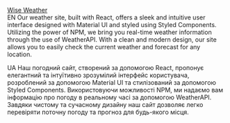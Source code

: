 <a href='https://dimahavr.github.io/wise-weather/'>Wise Weather</a>
</br>
EN
Our weather site, built with React, offers a sleek and intuitive user interface designed with Material UI and styled using Styled Components. Utilizing the power of NPM, we bring you real-time weather information through the use of WeatherAPI. With a clean and modern design, our site allows you to easily check the current weather and forecast for any location.

UA
Наш погодний сайт, створений за допомогою React, пропонує елегантний та інтуїтивно зрозумілий інтерфейс користувача, розроблений за допомогою Material UI та стилізований за допомогою Styled Components. Використовуючи можливості NPM, ми надаємо вам інформацію про погоду в реальному часі за допомогою WeatherAPI. Завдяки чистому та сучасному дизайну наш сайт дозволяє легко перевіряти поточну погоду та прогноз для будь-якого місця. 
